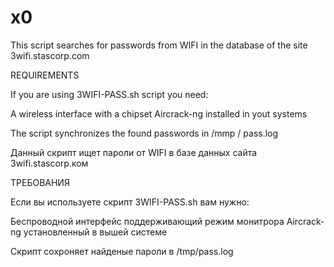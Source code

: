 # x0 
This script searches for passwords from WIFI in the database of the site 3wifi.stascorp.com

REQUIREMENTS

If you are using 3WIFI-PASS.sh script you need:

A wireless interface with a chipset
Aircrack-ng installed in yout systems

The script synchronizes the found passwords in /mmp / pass.log

Данный скрипт ищет пароли от WIFI в базе данных сайта 3wifi.stascorp.ком

ТРЕБОВАНИЯ

Если вы используете скрипт 3WIFI-PASS.sh вам нужно: 

Бeспроводной интерфейс поддерживающий режим монитрора
Aircrack-ng установленный в вышей системе

Скрипт сохроняет найденые пароли в /tmp/pass.log
